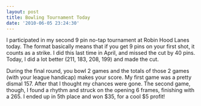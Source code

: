 ```yaml
---
layout: post
title: Bowling Tournament Today
date: '2010-06-05 23:24:30'
---
```


I participated in my second 9 pin no-tap tournament at Robin Hood Lanes
today. The format basically means that if you get 9 pins on your first
shot, it counts as a strike. I did this last time in April, and missed
the cut by 40 pins. Today, I did a lot better (211, 183, 208, 199) and
made the cut.

During the final round, you bowl 2 games and the totals of those 2 games
(with your league handicap) makes your score. My first game was a pretty
dismal 157. After that I thought my chances were gone. The second game,
though, I found a rhythm and struck on the opening 6 frames, finishing
with a 265. I ended up in 5th place and won \$35, for a cool \$5 profit!
